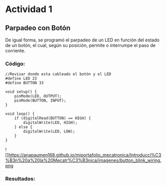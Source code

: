 # Actividad 1


## Parpadeo con Botón

De igual forma, se programó el parpadeo de un LED en función del estado de un botón, el cual, según su posición, permite o interrumpe el paso de corriente.

### Código: 

```codigo
//Revisar donde esta cableado el botón y el LED
#define LED 23
#define BUTTON 33

void setup() {
    pinMode(LED, OUTPUT);
    pinMode(BUTTON, INPUT);
}

void loop() {
    if (digitalRead(BUTTON) == HIGH) {
        digitalWrite(LED, HIGH);
    } else {
        digitalWrite(LED, LOW);
    }
}
```
 ![]https://anapaumen168.github.io/miportafolio_mecatronica/Introducci%C3%B3n%20a%20la%20Mecatr%C3%B3nica/imagenes/button_blink_wiring.png

### Resultados: